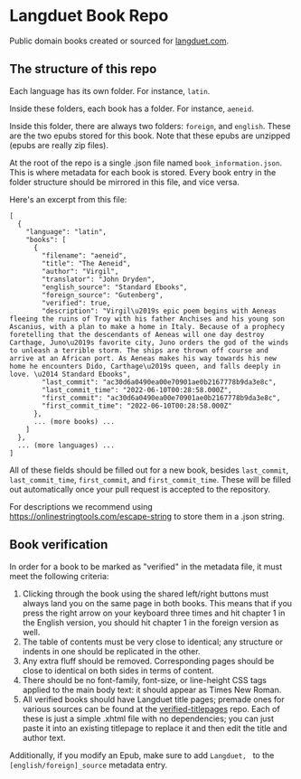 
# Langduet Book Repo

Public domain books created or sourced for [langduet.com](https://langduet.com).

## The structure of this repo

Each language has its own folder. For instance, `latin`. 

Inside these folders, each book has a folder. For instance, `aeneid`.

Inside this folder, there are always two folders: `foreign`, and `english`. These are the two epubs stored for this book. Note that these epubs are unzipped (epubs are really zip files).

At the root of the repo is a single .json file named `book_information.json`. This is where metadata for each book is stored. Every book entry in the folder structure should be mirrored in this file, and vice versa.

Here's an excerpt from this file:

    [
      {
        "language": "latin",
        "books": [
          {
            "filename": "aeneid",
            "title": "The Aeneid",
            "author": "Virgil",
            "translator": "John Dryden",
            "english_source": "Standard Ebooks",
            "foreign_source": "Gutenberg",
            "verified": true,
            "description": "Virgil\u2019s epic poem begins with Aeneas fleeing the ruins of Troy with his father Anchises and his young son Ascanius, with a plan to make a home in Italy. Because of a prophecy foretelling that the descendants of Aeneas will one day destroy Carthage, Juno\u2019s favorite city, Juno orders the god of the winds to unleash a terrible storm. The ships are thrown off course and arrive at an African port. As Aeneas makes his way towards his new home he encounters Dido, Carthage\u2019s queen, and falls deeply in love. \u2014 Standard Ebooks",
            "last_commit": "ac30d6a0490ea00e70901ae0b2167778b9da3e8c",
            "last_commit_time": "2022-06-10T00:28:58.000Z",
            "first_commit": "ac30d6a0490ea00e70901ae0b2167778b9da3e8c",
            "first_commit_time": "2022-06-10T00:28:58.000Z"
          },
          ... (more books) ...
        ]
      },
      ... (more languages) ...
    ]
    
All of these fields should be filled out for a new book, besides `last_commit`, `last_commit_time`, `first_commit`, and `first_commit_time`. These will be filled out automatically once your pull request is accepted to the repository.

For descriptions we recommend using https://onlinestringtools.com/escape-string to store them in a .json string.

## Book verification

In order for a book to be marked as "verified" in the metadata file, it must meet the following criteria:

1. Clicking through the book using the shared left/right buttons must always land you on the same page in both books. This means that if you press the right arrow on your keyboard three times and hit chapter 1 in the English version, you should hit chapter 1 in the foreign version as well.
2. The table of contents must be very close to identical; any structure or indents in one should be replicated in the other.
3. Any extra fluff should be removed. Corresponding pages should be close to identical on both sides in terms of content.
4. There should be no font-family, font-size, or line-height CSS tags applied to the main body text: it should appear as Times New Roman.
5. All verified books should have Langduet title pages; premade ones for various sources can be found at the [verified-titlepages](https://github.com/langduet/verified-titlepages) repo. Each of these is just a simple .xhtml file with no dependencies; you can just paste it into an existing titlepage to replace it and then edit the title and author text.

Additionally, if you modify an Epub, make sure to add `Langduet, ` to the `[english/foreign]_source` metadata entry.
